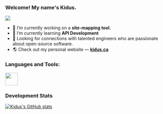 ### Welcome! My name's Kidus.
![](https://komarev.com/ghpvc/?username=kiduswb)


- 🔭 I’m currently working on a <b>site-mapping tool.</b>
- 🌱 I’m currently learning <b>API Development</b>
- 👯 Looking for connections with talented engineers who are passionate about open-source software.
- 🌎 Check out my personal website &mdash; <b><a href="https://kidus.ca" target="_blank">kidus.ca</a></b>

<h3 align="left">Languages and Tools:</h3>
<p align="left"> 
  <a href="https://https://www.php.net/" target="_blank"><img src="https://www.php.net/images/logos/new-php-logo.svg" width="40" height="40"/></a> 
</p>

<h3><b>Development Stats</b></h3>

[![Kidus's GitHub stats](https://github-readme-stats.vercel.app/api?username=kiduswb)](https://github.com/kiduswb/kiduswb)
